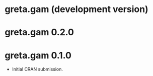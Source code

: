 # greta.gam (development version)

# greta.gam 0.2.0

# greta.gam 0.1.0

* Initial CRAN submission.
